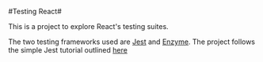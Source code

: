 #Testing React#

This is a project to explore React's testing suites.

The two testing frameworks used are [Jest][jest] and [Enzyme][enzyme]. The project follows the simple Jest tutorial outlined [here][tutorial]

[jest]: https://facebook.github.io/jest/
[enzyme]: https://github.com/airbnb/enzyme
[tutorial]: https://facebook.github.io/jest/docs/tutorial-react.html